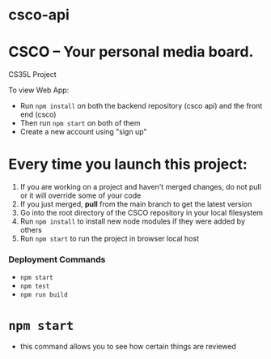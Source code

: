 # csco-api
# CSCO – Your personal media board.

CS35L Project

To view Web App:
- Run `npm install` on both the backend repository (csco api) and the front end (csco)
- Then run `npm start` on both of them
- Create a new account using "sign up"

# Every time you launch this project:

1. If you are working on a project and haven't merged changes, do not pull or it will override some of your code
2. If you just merged, **pull** from the main branch to get the latest version
3. Go into the root directory of the CSCO repository in your local filesystem
4. Run `npm install` to install new node modules if they were added by others
5. Run `npm start` to run the project in browser local host

### Deployment Commands
- `npm start`
- `npm test`
- `npm run build`

# `npm start`
- this command allows you to see how certain things are reviewed 
